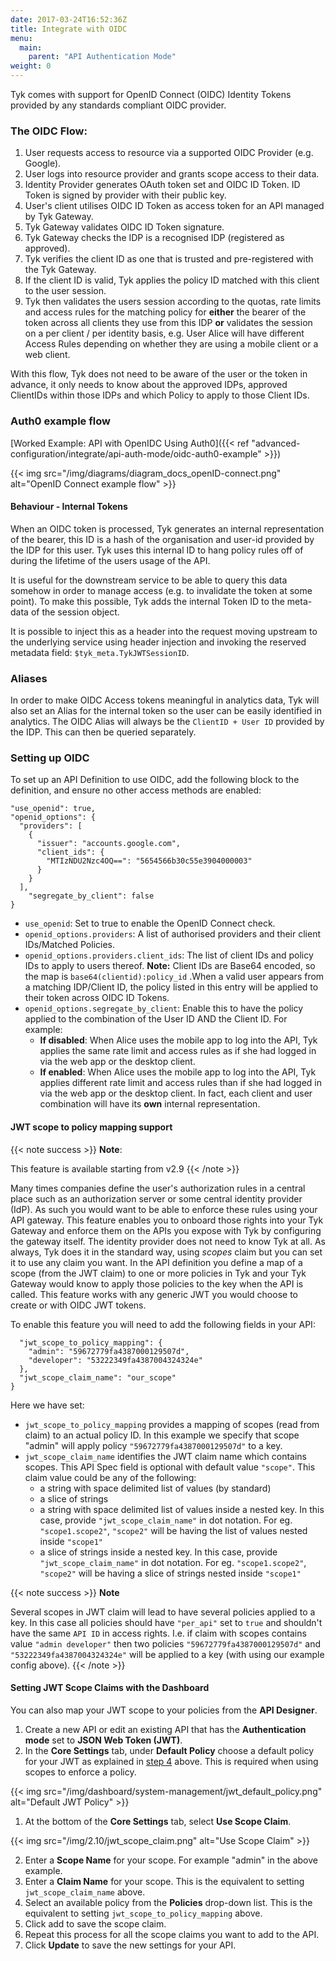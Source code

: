```yaml
---
date: 2017-03-24T16:52:36Z
title: Integrate with OIDC
menu:
  main:
    parent: "API Authentication Mode"
weight: 0
---
```


Tyk comes with support for OpenID Connect (OIDC) Identity Tokens provided by any standards compliant OIDC provider.

### The OIDC Flow:

1.  User requests access to resource via a supported OIDC Provider (e.g. Google).
2.  User logs into resource provider and grants scope access to their data.
3.  Identity Provider generates OAuth token set and OIDC ID Token. ID Token is signed by provider with their public key.
4.  User's client utilises OIDC ID Token as access token for an API managed by Tyk Gateway.
5.  Tyk Gateway validates OIDC ID Token signature.
6.  Tyk Gateway checks the IDP is a recognised IDP (registered as approved).
7.  Tyk verifies the client ID as one that is trusted and pre-registered with the Tyk Gateway.
8.  If the client ID is valid, Tyk applies the policy ID matched with this client to the user session.
9.  Tyk then validates the users session according to the quotas, rate limits and access rules for the matching policy for **either** the bearer of the token across all clients they use from this IDP **or** validates the session on a per client / per identity basis, e.g. User Alice will have different Access Rules depending on whether they are using a mobile client or a web client.

With this flow, Tyk does not need to be aware of the user or the token in advance, it only needs to know about the approved IDPs, approved ClientIDs within those IDPs and which Policy to apply to those Client IDs.

### Auth0 example flow

[Worked Example: API with OpenIDC Using Auth0]({{< ref "advanced-configuration/integrate/api-auth-mode/oidc-auth0-example" >}})

{{< img src="/img/diagrams/diagram_docs_openID-connect.png" alt="OpenID Connect example flow" >}}

#### Behaviour - Internal Tokens

When an OIDC token is processed, Tyk generates an internal representation of the bearer, this ID is a hash of the organisation and user-id provided by the IDP for this user. Tyk uses this internal ID to hang policy rules off of during the lifetime of the users usage of the API.

It is useful for the downstream service to be able to query this data somehow in order to manage access (e.g. to invalidate the token at some point). To make this possible, Tyk adds the internal Token ID to the meta-data of the session object.

It is possible to inject this as a header into the request moving upstream to the underlying service using header injection and invoking the reserved metadata field: `$tyk_meta.TykJWTSessionID`.

### Aliases

In order to make OIDC Access tokens meaningful in analytics data, Tyk will also set an Alias for the internal token so the user can be easily identified in analytics. The OIDC Alias will always be the `ClientID + User ID` provided by the IDP. This can then be queried separately.

### Setting up OIDC

To set up an API Definition to use OIDC, add the following block to the definition, and ensure no other access methods are enabled:

```{.copyWrapper}
"use_openid": true,
"openid_options": {
  "providers": [
    {
      "issuer": "accounts.google.com",
      "client_ids": {
        "MTIzNDU2Nzc4OQ==": "5654566b30c55e3904000003"
      }
    }
  ],
    "segregate_by_client": false
}
```

*   `use_openid`: Set to true to enable the OpenID Connect check.
*   `openid_options.providers`: A list of authorised providers and their client IDs/Matched Policies.
*   `openid_options.providers.client_ids`: The list of client IDs and policy IDs to apply to users thereof. **Note:** Client IDs are Base64 encoded, so the map is `base64(clientid):policy_id` .When a valid user appears from a matching IDP/Client ID, the policy listed in this entry will be applied to their token across OIDC ID Tokens.
*   `openid_options.segregate_by_client`: Enable this to have the policy applied to the combination of the User ID AND the Client ID. For example:
    *   **If disabled**: When Alice uses the mobile app to log into the API, Tyk applies the same rate limit and access rules as if she had logged in via the web app or the desktop client.
    *   **If enabled**: When Alice uses the mobile app to log into the API, Tyk applies different rate limit and access rules than if she had logged in via the web app or the desktop client. In fact, each client and user combination will have its **own** internal representation.


#### JWT scope to policy mapping support

{{< note success >}}
**Note**: 

This feature is available starting from v2.9
{{< /note >}}

Many times companies define the user's authorization rules in a central place such as an authorization server or some central identity provider (IdP). As such you would want to be able to enforce these rules using your API gateway. 
This feature enables you to onboard those rights into your Tyk Gateway and enforce them on the APIs you expose with Tyk by configuring the gateway itself. The identity provider does not need to know Tyk at all.
As always, Tyk does it in the standard way, using *scopes* claim but you can set it to use any claim you want. 
In the API definition you define a map of a scope (from the JWT claim) to one or more policies in Tyk and your Tyk Gateway would know to apply those policies to the key when the API is called.
This feature works with any generic JWT you would choose to create or with OIDC JWT tokens.

To enable this feature you will need to add the following fields in your API:
```{.copyWrapper}
  "jwt_scope_to_policy_mapping": {
    "admin": "59672779fa4387000129507d",
    "developer": "53222349fa4387004324324e"
  },
  "jwt_scope_claim_name": "our_scope"
}
```
Here we have set:

* `jwt_scope_to_policy_mapping` provides a mapping of scopes (read from claim) to an actual policy ID. In this example we specify that scope "admin" will apply policy `"59672779fa4387000129507d"` to a key.
* `jwt_scope_claim_name` identifies the JWT claim name which contains scopes. This API Spec field is optional with default value `"scope"`. This claim value could be any of the following:
  - a string with space delimited list of values (by standard)
  - a slice of strings
  - a string with space delimited list of values inside a nested key. In this case, provide `"jwt_scope_claim_name"` in dot notation. For eg. `"scope1.scope2"`, `"scope2"` will be having the list of values nested inside `"scope1"`
  - a slice of strings inside a nested key. In this case, provide `"jwt_scope_claim_name"` in dot notation. For eg. `"scope1.scope2"`, `"scope2"` will be having a slice of strings nested inside `"scope1"`

{{< note success >}}
**Note**  

Several scopes in JWT claim will lead to have several policies applied to a key. In this case all policies should have `"per_api"` set to `true` and shouldn't have the same `API ID` in access rights. I.e. if claim with scopes contains value `"admin developer"` then two policies `"59672779fa4387000129507d"` and `"53222349fa4387004324324e"` will be applied to a key (with using our example config above).
{{< /note >}}



#### Setting JWT Scope Claims with the Dashboard

You can also map your JWT scope to your policies from the **API Designer**.

1. Create a new API or edit an existing API that has the **Authentication mode** set to **JSON Web Token (JWT)**.
2. In the **Core Settings** tab, under **Default Policy** choose a default policy for your JWT as explained in [step 4](https://tyk.io/docs/basic-config-and-security/security/authentication-authorization/json-web-tokens/#step-4-set-a-default-policy) above. This is required when using scopes to enforce a policy.

{{< img src="/img/dashboard/system-management/jwt_default_policy.png" alt="Default JWT Policy" >}}

1. At the bottom of the **Core Settings** tab, select **Use Scope Claim**.

{{< img src="/img/2.10/jwt_scope_claim.png" alt="Use Scope Claim" >}}

2. Enter a **Scope Name** for your scope. For example "admin" in the above example.
3. Enter a **Claim Name** for your scope. This is the equivalent to setting `jwt_scope_claim_name` above.
4. Select an available policy from the **Policies** drop-down list. This is the equivalent to setting `jwt_scope_to_policy_mapping` above.
5. Click add to save the scope claim.
6. Repeat this process for all the scope claims you want to add to the API.
7. Click **Update** to save the new settings for your API.

